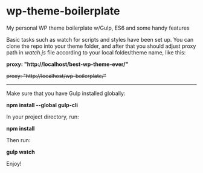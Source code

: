# wp-theme-boilerplate
My personal WP theme boilerplate w/Gulp, ES6 and some handy features

Basic tasks such as watch for scripts and styles have been set up. You can clone the repo into your theme folder, and after 
that you should adjust proxy path in *watch.js* file according to your local folder/theme name, like this:

**proxy: "http://localhost/best-wp-theme-ever/"**

~~proxy: "http://localhost/wp-boilerplate/"~~

------------------------------------------------

Make sure that you have Gulp installed globally:

**npm install --global gulp-cli**

In your project directory, run:

**npm install**

Then run:

**gulp watch**

Enjoy!
